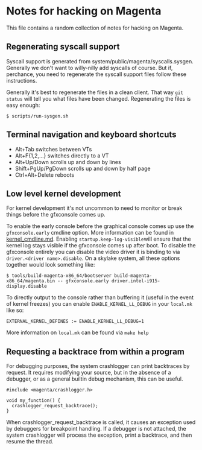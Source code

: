 # Notes for hacking on Magenta

This file contains a random collection of notes for hacking on Magenta.

## Regenerating syscall support

Syscall support is generated from system/public/magenta/syscalls.sysgen.
Generally we don't want to willy-nilly add syscalls of course.
But if, perchance, you need to regenerate the syscall support files follow
these instructions.

Generally it's best to regenerate the files in a clean client.
That way `git status` will tell you what files have been changed.
Regenerating the files is easy enough:

```
$ scripts/run-sysgen.sh
```

## Terminal navigation and keyboard shortcuts

* Alt+Tab switches between VTs
* Alt+F{1,2,...} switches directly to a VT
* Alt+Up/Down scrolls up and down by lines
* Shift+PgUp/PgDown scrolls up and down by half page
* Ctrl+Alt+Delete reboots

## Low level kernel development

For kernel development it's not uncommon to need to monitor or break things
before the gfxconsole comes up.

To enable the early console before the graphical console comes up use the
``gfxconsole.early`` cmdline option. More information can be found in
[kernel_cmdline.md](kernel_cmdline.md).
Enabling ``startup.keep-log-visible``will ensure that the kernel log stays
visible if the gfxconsole comes up after boot. To disable the gfxconsole
entirely you can disable the video driver it is binding to via ``driver.<driver
name>.disable``.
On a skylake system, all these options together would look something like:

```
$ tools/build-magenta-x86_64/bootserver build-magenta-x86_64/magenta.bin -- gfxconsole.early driver.intel-i915-display.disable
```

To directly output to the console rather than buffering it (useful in the event
of kernel freezes) you can enable ``ENABLE_KERNEL_LL_DEBUG`` in your ``local.mk`` like so:

```
EXTERNAL_KERNEL_DEFINES := ENABLE_KERNEL_LL_DEBUG=1
```

More information on ``local.mk`` can be found via ``make help``

## Requesting a backtrace from within a program

For debugging purposes, the system crashlogger can print backtraces by
request. It requires modifying your source, but in the absence of a
debugger, or as a general builtin debug mechanism, this can be useful.

```
#include <magenta/crashlogger.h>

void my_function() {
  crashlogger_request_backtrace();
}
```

When crashlogger\_request\_backtrace is called, it causes an
exception used by debuggers for breakpoint handling.
If a debugger is not attached, the system crashlogger will
process the exception, print a backtrace, and then resume the thread.
